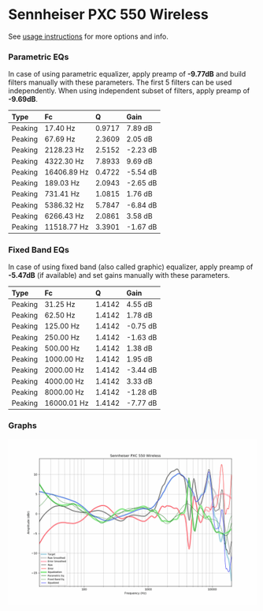 # Sennheiser PXC 550 Wireless
See [usage instructions](https://github.com/jaakkopasanen/AutoEq#usage) for more options and info.

### Parametric EQs
In case of using parametric equalizer, apply preamp of **-9.77dB** and build filters manually
with these parameters. The first 5 filters can be used independently.
When using independent subset of filters, apply preamp of **-9.69dB**.

| Type    | Fc          |      Q | Gain     |
|:--------|:------------|:-------|:---------|
| Peaking | 17.40 Hz    | 0.9717 | 7.89 dB  |
| Peaking | 67.69 Hz    | 2.3609 | 2.05 dB  |
| Peaking | 2128.23 Hz  | 2.5152 | -2.23 dB |
| Peaking | 4322.30 Hz  | 7.8933 | 9.69 dB  |
| Peaking | 16406.89 Hz | 0.4722 | -5.54 dB |
| Peaking | 189.03 Hz   | 2.0943 | -2.65 dB |
| Peaking | 731.41 Hz   | 1.0815 | 1.76 dB  |
| Peaking | 5386.32 Hz  | 5.7847 | -6.84 dB |
| Peaking | 6266.43 Hz  | 2.0861 | 3.58 dB  |
| Peaking | 11518.77 Hz | 3.3901 | -1.67 dB |

### Fixed Band EQs
In case of using fixed band (also called graphic) equalizer, apply preamp of **-5.47dB**
(if available) and set gains manually with these parameters.

| Type    | Fc          |      Q | Gain     |
|:--------|:------------|:-------|:---------|
| Peaking | 31.25 Hz    | 1.4142 | 4.55 dB  |
| Peaking | 62.50 Hz    | 1.4142 | 1.78 dB  |
| Peaking | 125.00 Hz   | 1.4142 | -0.75 dB |
| Peaking | 250.00 Hz   | 1.4142 | -1.63 dB |
| Peaking | 500.00 Hz   | 1.4142 | 1.38 dB  |
| Peaking | 1000.00 Hz  | 1.4142 | 1.95 dB  |
| Peaking | 2000.00 Hz  | 1.4142 | -3.44 dB |
| Peaking | 4000.00 Hz  | 1.4142 | 3.33 dB  |
| Peaking | 8000.00 Hz  | 1.4142 | -1.28 dB |
| Peaking | 16000.01 Hz | 1.4142 | -7.77 dB |

### Graphs
![](./Sennheiser%20PXC%20550%20Wireless.png)